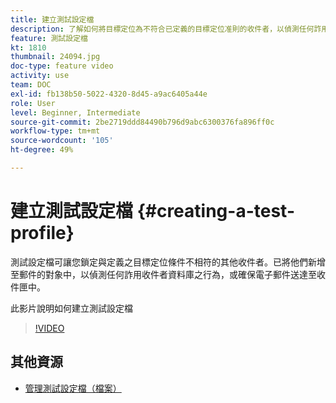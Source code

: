 ```yaml
---
title: 建立測試設定檔
description: 了解如何將目標定位為不符合已定義的目標定位准則的收件者，以偵測任何詐用收件者資料庫的行為，或確保電子郵件送達收件匣。
feature: 測試設定檔
kt: 1810
thumbnail: 24094.jpg
doc-type: feature video
activity: use
team: DOC
exl-id: fb138b50-5022-4320-8d45-a9ac6405a44e
role: User
level: Beginner, Intermediate
source-git-commit: 2be2719ddd84490b796d9abc6300376fa896ff0c
workflow-type: tm+mt
source-wordcount: '105'
ht-degree: 49%

---
```


# 建立測試設定檔 {#creating-a-test-profile}

測試設定檔可讓您鎖定與定義之目標定位條件不相符的其他收件者。已將他們新增至郵件的對象中，以偵測任何詐用收件者資料庫之行為，或確保電子郵件送達至收件匣中。

此影片說明如何建立測試設定檔

>[!VIDEO](https://video.tv.adobe.com/v/24094?quality=12)

## 其他資源

* [管理測試設定檔（檔案）](https://experienceleague.adobe.com/docs/campaign-standard/using/profiles-and-audiences/managing-profiles/managing-test-profiles.html)

